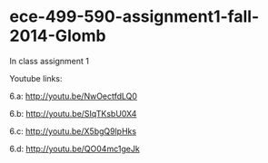 ece-499-590-assignment1-fall-2014-Glomb
=======================================

In class assignment 1

Youtube links:

6.a: http://youtu.be/NwOectfdLQ0

6.b: http://youtu.be/SIqTKsbU0X4

6.c: http://youtu.be/X5bgQ9lpHks

6.d: http://youtu.be/QO04mc1geJk
